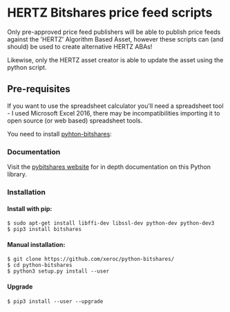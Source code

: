 # HERTZ Bitshares price feed scripts

Only pre-approved price feed publishers will be able to publish price feeds against the 'HERTZ' Algorithm Based Asset, however these scripts can (and should) be used to create alternative HERTZ ABAs!

Likewise, only the HERTZ asset creator is able to update the asset using the python script.

## Pre-requisites

If you want to use the spreadsheet calculator you'll need a spreadsheet tool - I used Microsoft Excel 2016, there may be incompatibilities importing it to open source (or web based) spreadsheet tools.

You need to install [pyhton-bitshares](https://github.com/xeroc/python-bitshares/):

### Documentation

Visit the [pybitshares website](http://docs.pybitshares.com/en/latest/) for in depth documentation on this Python library.

### Installation

#### Install with pip:
```
$ sudo apt-get install libffi-dev libssl-dev python-dev python-dev3
$ pip3 install bitshares
```

#### Manual installation:
```
$ git clone https://github.com/xeroc/python-bitshares/
$ cd python-bitshares
$ python3 setup.py install --user
```

#### Upgrade
```
$ pip3 install --user --upgrade
```
